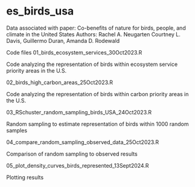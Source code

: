 # es_birds_usa
Data associated with paper: Co-benefits of nature for birds, people, and climate in the United States
Authors: Rachel A. Neugarten Courtney L. Davis, Guillermo Duran, Amanda D. Rodewald

Code files
01_birds_ecosystem_services_30Oct2023.R

Code analyzing the representation of birds within ecosystem service priority areas in the U.S.

02_birds_high_carbon_areas_25Oct2023.R

Code analyzing the representation of birds within carbon priority areas in the U.S.

03_RSchuster_random_sampling_birds_USA_24Oct2023.R

Random sampling to estimate representation of birds within 1000 random samples

04_compare_random_sampling_observed_data_25Oct2023.R

Comparison of random sampling to observed results

05_plot_density_curves_birds_represented_13Sept2024.R

Plotting results
